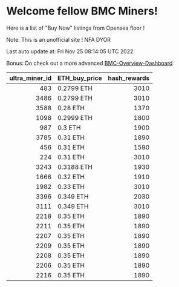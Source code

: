 # Welcome fellow BMC Miners!
Here is a list of "Buy Now" listings from Opensea floor !

Note: This is an unofficial site ! NFA DYOR

Last auto update at: Fri Nov 25 08:14:05 UTC 2022

Bonus: Do check out a more advanced [BMC-Overview-Dashboard](https://dune.com/defifunk/BMC-Overview-Dashboard)


|   ultra_miner_id | ETH_buy_price   |   hash_rewards |
|-----------------:|:----------------|---------------:|
|              483 | 0.2799 ETH      |           3010 |
|             3486 | 0.2799 ETH      |           3010 |
|             3588 | 0.28 ETH        |           1370 |
|             1098 | 0.2999 ETH      |           1800 |
|              987 | 0.3 ETH         |           1900 |
|             3785 | 0.31 ETH        |           1890 |
|              456 | 0.31 ETH        |           1590 |
|              224 | 0.31 ETH        |           3010 |
|             3243 | 0.3188 ETH      |           1930 |
|             1666 | 0.32 ETH        |           1910 |
|             1982 | 0.33 ETH        |           3010 |
|             3396 | 0.349 ETH       |           2030 |
|             3111 | 0.349 ETH       |           3010 |
|             2218 | 0.35 ETH        |           1890 |
|             2211 | 0.35 ETH        |           1890 |
|             2207 | 0.35 ETH        |           1890 |
|             2209 | 0.35 ETH        |           1890 |
|             2208 | 0.35 ETH        |           1890 |
|             2206 | 0.35 ETH        |           1890 |
|             2216 | 0.35 ETH        |           1890 |